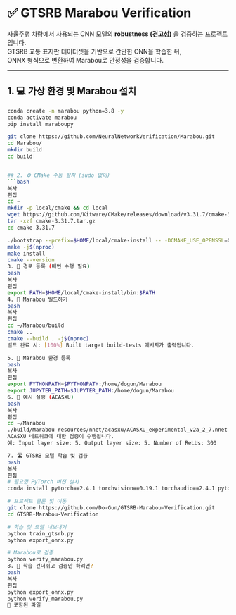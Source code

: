 # ✅ GTSRB Marabou Verification

자율주행 차량에서 사용되는 CNN 모델의 **robustness (견고성)** 을 검증하는 프로젝트입니다.  
GTSRB 교통 표지판 데이터셋을 기반으로 간단한 CNN을 학습한 뒤,  
ONNX 형식으로 변환하여 Marabou로 안정성을 검증합니다.

---

## 1. 💻 가상 환경 및 Marabou 설치

```bash
conda create -n marabou python=3.8 -y
conda activate marabou
pip install maraboupy

git clone https://github.com/NeuralNetworkVerification/Marabou.git
cd Marabou/
mkdir build
cd build


## 2. ⚙️ CMake 수동 설치 (sudo 없이)
```bash
복사
편집
cd ~
mkdir -p local/cmake && cd local
wget https://github.com/Kitware/CMake/releases/download/v3.31.7/cmake-3.31.7.tar.gz
tar -xzf cmake-3.31.7.tar.gz
cd cmake-3.31.7

./bootstrap --prefix=$HOME/local/cmake-install -- -DCMAKE_USE_OPENSSL=OFF
make -j$(nproc)
make install
cmake --version
3. 🔧 경로 등록 (매번 수행 필요)
bash
복사
편집
export PATH=$HOME/local/cmake-install/bin:$PATH
4. 🧱 Marabou 빌드하기
bash
복사
편집
cd ~/Marabou/build
cmake ..
cmake --build . -j$(nproc)
빌드 완료 시: [100%] Built target build-tests 메시지가 출력됩니다.

5. 🧪 Marabou 환경 등록
bash
복사
편집
export PYTHONPATH=$PYTHONPATH:/home/dogun/Marabou
export JUPYTER_PATH=$JUPYTER_PATH:/home/dogun/Marabou
6. 🧬 예시 실행 (ACASXU)
bash
복사
편집
cd ~/Marabou
./build/Marabou resources/nnet/acasxu/ACASXU_experimental_v2a_2_7.nnet resources/properties/acas_property_3.txt
ACASXU 네트워크에 대한 검증이 수행됩니다.
예: Input layer size: 5. Output layer size: 5. Number of ReLUs: 300

7. 🛣️ GTSRB 모델 학습 및 검증
bash
복사
편집
# 필요한 PyTorch 버전 설치
conda install pytorch==2.4.1 torchvision==0.19.1 torchaudio==2.4.1 pytorch-cuda=12.4 -c pytorch -c nvidia

# 프로젝트 클론 및 이동
git clone https://github.com/Do-Gun/GTSRB-Marabou-Verification.git
cd GTSRB-Marabou-Verification

# 학습 및 모델 내보내기
python train_gtsrb.py
python export_onnx.py

# Marabou로 검증
python verify_marabou.py
8. 🔁 학습 건너뛰고 검증만 하려면?
bash
복사
편집
python export_onnx.py
python verify_marabou.py
📁 포함된 파일
